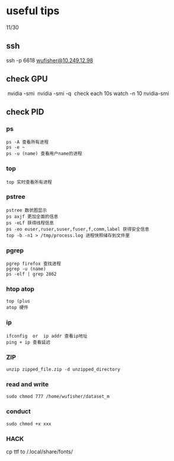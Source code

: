 # useful tips
11/30

## ssh

ssh -p 6618 wufisher@10.249.12.98 

## check GPU
​		nvidia -smi 
​		nvidia -smi -q
​    check each 10s    watch -n 10 nvidia-smi


## check PID

### ps
    ps -A 查看所有进程
    ps -e ~
    ps -u (name) 查看用户name的进程

### top
    top 实时查看所有进程

### pstree
    pstree 数状图显示
    ps axjf 更加全面的信息
    ps -eLf 获得线程信息
    ps -eo euser,ruser,suser,fuser,f,comm,label 获得安全信息
    top -b -n1 > /tmp/process.log 进程快照储存到文件里

### pgrep
    pgrep firefox 查找进程
    pgrep -u (name) 
    ps -elf | grep 2862

### htop atop
    top (plus
    atop 硬件

### ip
    ifconfig  or  ip addr 查看ip地址
    ping + ip 查看延迟

### ZIP

```
unzip zipped_file.zip -d unzipped_directory
```

### read and write

```
sudo chmod 777 /home/wufisher/dataset_m
```

### conduct
```
sudo chmod +x xxx
```
### HACK

cp ttf to /.local/share/fonts/


